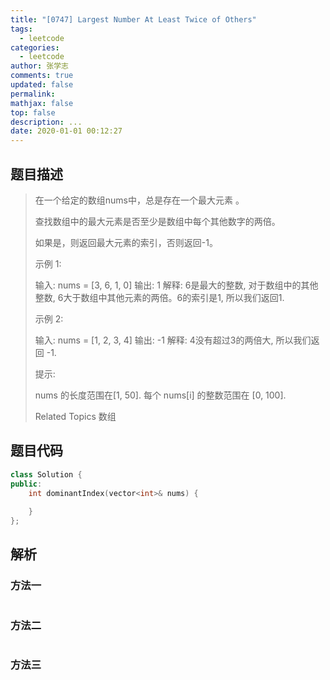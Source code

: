 ```yaml
---
title: "[0747] Largest Number At Least Twice of Others"
tags:
  - leetcode
categories:
  - leetcode
author: 张学志
comments: true
updated: false
permalink:
mathjax: false
top: false
description: ...
date: 2020-01-01 00:12:27
---
```


## 题目描述

> 在一个给定的数组nums中，总是存在一个最大元素 。 
> 
> 查找数组中的最大元素是否至少是数组中每个其他数字的两倍。 
> 
> 如果是，则返回最大元素的索引，否则返回-1。 
> 
> 示例 1: 
> 
> 输入: nums = [3, 6, 1, 0]
> 输出: 1
> 解释: 6是最大的整数, 对于数组中的其他整数,
> 6大于数组中其他元素的两倍。6的索引是1, 所以我们返回1.
> 
> 
> 
> 
> 示例 2: 
> 
> 输入: nums = [1, 2, 3, 4]
> 输出: -1
> 解释: 4没有超过3的两倍大, 所以我们返回 -1.
> 
> 
> 
> 
> 提示: 
> 
> 
> nums 的长度范围在[1, 50]. 
> 每个 nums[i] 的整数范围在 [0, 100]. 
> 
> Related Topics 数组

## 题目代码

```cpp
class Solution {
public:
    int dominantIndex(vector<int>& nums) {
        
    }
};
```

## 解析

### 方法一

```cpp

```

### 方法二

```cpp

```

### 方法三

```cpp

```

